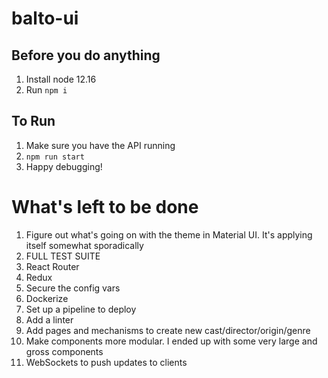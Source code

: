 # balto-ui

## Before you do anything

1. Install node 12.16
2. Run `npm i`

## To Run

1. Make sure you have the API running
2. `npm run start`
3. Happy debugging!

# What's left to be done

1. Figure out what's going on with the theme in Material UI. It's applying itself somewhat sporadically
2. FULL TEST SUITE
3. React Router
4. Redux
5. Secure the config vars
6. Dockerize
7. Set up a pipeline to deploy
8. Add a linter
9. Add pages and mechanisms to create new cast/director/origin/genre
10. Make components more modular. I ended up with some very large and gross components
11. WebSockets to push updates to clients